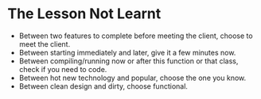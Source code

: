 # The Lesson Not Learnt

* Between two features to complete before meeting the client, choose to meet the client.
* Between starting immediately and later, give it a few minutes now.
* Between compiling/running now or after this function or that class, check if you need to code.
* Between hot new technology and popular, choose the one you know.
* Between clean design and dirty, choose functional.
